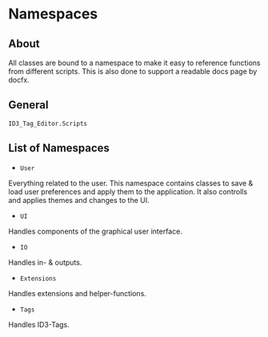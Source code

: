 # Namespaces

## About

All classes are bound to a namespace to make it easy to reference functions from different scripts. This is also done to support a readable docs page by docfx.

## General

``ID3_Tag_Editor.Scripts``

## List of Namespaces

- ``User``

Everything related to the user. This namespace contains classes to save & load user preferences and apply them to the application. It also controlls and applies themes and changes to the UI.

- ``UI``

Handles components of the graphical user interface.

- ``IO``

Handles in- & outputs.

- ``Extensions``

Handles extensions and helper-functions.

- ``Tags``

Handles ID3-Tags.
